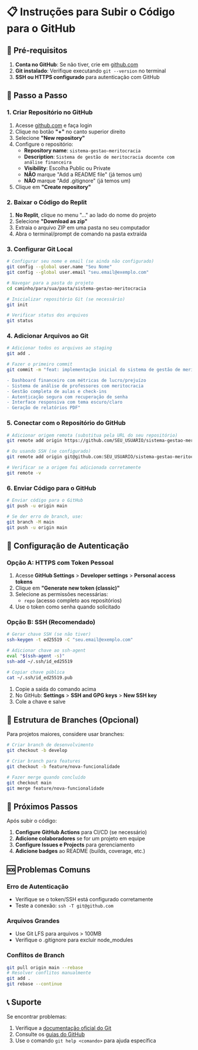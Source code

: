 # 📋 Instruções para Subir o Código para o GitHub

## 🔧 Pré-requisitos

1. **Conta no GitHub**: Se não tiver, crie em [github.com](https://github.com)
2. **Git instalado**: Verifique executando `git --version` no terminal
3. **SSH ou HTTPS configurado** para autenticação com GitHub

## 📝 Passo a Passo

### 1. Criar Repositório no GitHub

1. Acesse [github.com](https://github.com) e faça login
2. Clique no botão **"+"** no canto superior direito
3. Selecione **"New repository"**
4. Configure o repositório:
   - **Repository name**: `sistema-gestao-meritocracia`
   - **Description**: `Sistema de gestão de meritocracia docente com análise financeira`
   - **Visibility**: Escolha Public ou Private
   - **NÃO** marque "Add a README file" (já temos um)
   - **NÃO** marque "Add .gitignore" (já temos um)
5. Clique em **"Create repository"**

### 2. Baixar o Código do Replit

1. **No Replit**, clique no menu "..." ao lado do nome do projeto
2. Selecione **"Download as zip"**
3. Extraia o arquivo ZIP em uma pasta no seu computador
4. Abra o terminal/prompt de comando na pasta extraída

### 3. Configurar Git Local

```bash
# Configurar seu nome e email (se ainda não configurado)
git config --global user.name "Seu Nome"
git config --global user.email "seu.email@exemplo.com"

# Navegar para a pasta do projeto
cd caminho/para/sua/pasta/sistema-gestao-meritocracia

# Inicializar repositório Git (se necessário)
git init

# Verificar status dos arquivos
git status
```

### 4. Adicionar Arquivos ao Git

```bash
# Adicionar todos os arquivos ao staging
git add .

# Fazer o primeiro commit
git commit -m "feat: implementação inicial do sistema de gestão de meritocracia

- Dashboard financeiro com métricas de lucro/prejuízo
- Sistema de análise de professores com meritocracia
- Gestão completa de aulas e check-ins
- Autenticação segura com recuperação de senha
- Interface responsiva com tema escuro/claro
- Geração de relatórios PDF"
```

### 5. Conectar com o Repositório do GitHub

```bash
# Adicionar origem remota (substitua pela URL do seu repositório)
git remote add origin https://github.com/SEU_USUARIO/sistema-gestao-meritocracia.git

# Ou usando SSH (se configurado)
git remote add origin git@github.com:SEU_USUARIO/sistema-gestao-meritocracia.git

# Verificar se a origem foi adicionada corretamente
git remote -v
```

### 6. Enviar Código para o GitHub

```bash
# Enviar código para o GitHub
git push -u origin main

# Se der erro de branch, use:
git branch -M main
git push -u origin main
```

## 🔐 Configuração de Autenticação

### Opção A: HTTPS com Token Pessoal

1. Acesse **GitHub Settings** > **Developer settings** > **Personal access tokens**
2. Clique em **"Generate new token (classic)"**
3. Selecione as permissões necessárias:
   - `repo` (acesso completo aos repositórios)
4. Use o token como senha quando solicitado

### Opção B: SSH (Recomendado)

```bash
# Gerar chave SSH (se não tiver)
ssh-keygen -t ed25519 -C "seu.email@exemplo.com"

# Adicionar chave ao ssh-agent
eval "$(ssh-agent -s)"
ssh-add ~/.ssh/id_ed25519

# Copiar chave pública
cat ~/.ssh/id_ed25519.pub
```

1. Copie a saída do comando acima
2. No GitHub: **Settings** > **SSH and GPG keys** > **New SSH key**
3. Cole a chave e salve

## 📂 Estrutura de Branches (Opcional)

Para projetos maiores, considere usar branches:

```bash
# Criar branch de desenvolvimento
git checkout -b develop

# Criar branch para features
git checkout -b feature/nova-funcionalidade

# Fazer merge quando concluído
git checkout main
git merge feature/nova-funcionalidade
```

## 🚀 Próximos Passos

Após subir o código:

1. **Configure GitHub Actions** para CI/CD (se necessário)
2. **Adicione colaboradores** se for um projeto em equipe
3. **Configure Issues e Projects** para gerenciamento
4. **Adicione badges** ao README (builds, coverage, etc.)

## 🆘 Problemas Comuns

### Erro de Autenticação
- Verifique se o token/SSH está configurado corretamente
- Teste a conexão: `ssh -T git@github.com`

### Arquivos Grandes
- Use Git LFS para arquivos > 100MB
- Verifique o .gitignore para excluir node_modules

### Conflitos de Branch
```bash
git pull origin main --rebase
# Resolver conflitos manualmente
git add .
git rebase --continue
```

## 📞 Suporte

Se encontrar problemas:
1. Verifique a [documentação oficial do Git](https://git-scm.com/docs)
2. Consulte os [guias do GitHub](https://guides.github.com/)
3. Use o comando `git help <comando>` para ajuda específica